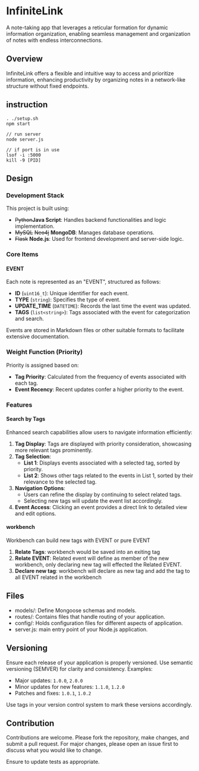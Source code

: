 # InfiniteLink
A note-taking app that leverages a reticular formation for dynamic information organization, enabling seamless management and organization of notes with endless interconnections.

## Overview
InfiniteLink offers a flexible and intuitive way to access and prioritize information, enhancing productivity by organizing notes in a network-like structure without fixed endpoints.

## instruction
```
. ./setup.sh
npm start

// run server
node server.js 

// if port is in use 
lsof -i :5000
kill -9 [PID]
```

## Design

### Development Stack
This project is built using:
- ~~Python~~**Java Script**: Handles backend functionalities and logic implementation.
- ~~MySQL~~ ~~Neo4j~~ **MongoDB**: Manages database operations.
- ~~Flask~~ **Node.js**: Used for frontend development and server-side logic.

### Core Items

#### EVENT
Each note is represented as an "EVENT", structured as follows:
- **ID** (`uint16_t`): Unique identifier for each event.
- **TYPE** (`string`): Specifies the type of event.
- **UPDATE_TIME** (`DATETIME`): Records the last time the event was updated.
- **TAGS** (`list<string>`): Tags associated with the event for categorization and search.

Events are stored in Markdown files or other suitable formats to facilitate extensive documentation.

### Weight Function (Priority)
Priority is assigned based on:
- **Tag Priority**: Calculated from the frequency of events associated with each tag.
- **Event Recency**: Recent updates confer a higher priority to the event.

### Features

#### Search by Tags
Enhanced search capabilities allow users to navigate information efficiently:
1. **Tag Display**: Tags are displayed with priority consideration, showcasing more relevant tags prominently.
2. **Tag Selection**:
   - **List 1**: Displays events associated with a selected tag, sorted by priority.
   - **List 2**: Shows other tags related to the events in List 1, sorted by their relevance to the selected tag.
3. **Navigation Options**:
   - Users can refine the display by continuing to select related tags.
   - Selecting new tags will update the event list accordingly.
4. **Event Access**: Clicking an event provides a direct link to detailed view and edit options.

#### workbench
Workbench can build new tags with EVENT or pure EVENT
1. **Relate Tags**: workbench would be saved into an exiting tag
2. **Relate EVENT**: Related event will define as member of the new workbench, only declaring new tag will effected the Related EVENT.
3. **Declare new tag**: workbench will declare as new tag and add the tag to all EVENT related in the workbench

## Files
- models/: Define Mongoose schemas and models.
- routes/: Contains files that handle routing of your application.
- config/: Holds configuration files for different aspects of application.
- server.js: main entry point of your Node.js application.

## Versioning
Ensure each release of your application is properly versioned. Use semantic versioning (SEMVER) for clarity and consistency. Examples:
- Major updates: `1.0.0`, `2.0.0`
- Minor updates for new features: `1.1.0`, `1.2.0`
- Patches and fixes: `1.0.1`, `1.0.2`

Use tags in your version control system to mark these versions accordingly.

## Contribution
Contributions are welcome. Please fork the repository, make changes, and submit a pull request. For major changes, please open an issue first to discuss what you would like to change.

Ensure to update tests as appropriate.
